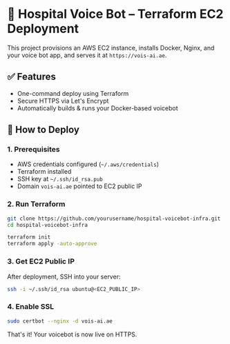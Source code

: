 # 🏥 Hospital Voice Bot – Terraform EC2 Deployment

This project provisions an AWS EC2 instance, installs Docker, Nginx, and your voice bot app, and serves it at `https://vois-ai.ae`.

## ✅ Features
- One-command deploy using Terraform
- Secure HTTPS via Let's Encrypt
- Automatically builds & runs your Docker-based voicebot

## 🚀 How to Deploy

### 1. Prerequisites
- AWS credentials configured (`~/.aws/credentials`)
- Terraform installed
- SSH key at `~/.ssh/id_rsa.pub`
- Domain `vois-ai.ae` pointed to EC2 public IP

### 2. Run Terraform
```bash
git clone https://github.com/yourusername/hospital-voicebot-infra.git
cd hospital-voicebot-infra

terraform init
terraform apply -auto-approve
```

### 3. Get EC2 Public IP
After deployment, SSH into your server:
```bash
ssh -i ~/.ssh/id_rsa ubuntu@<EC2_PUBLIC_IP>
```

### 4. Enable SSL
```bash
sudo certbot --nginx -d vois-ai.ae
```

That's it! Your voicebot is now live on HTTPS.
